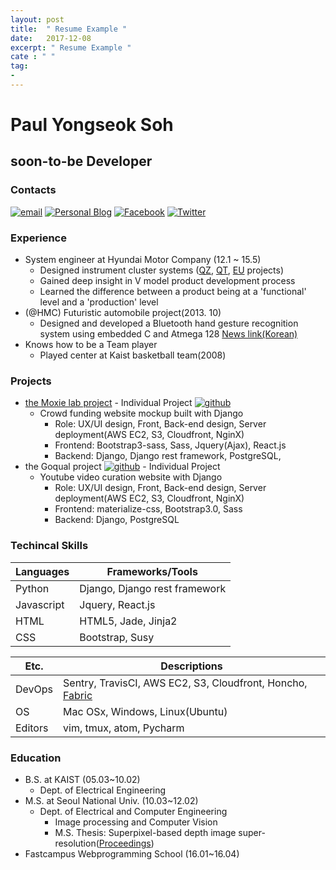 ```yaml
---
layout: post
title:  " Resume Example "
date:   2017-12-08
excerpt: " Resume Example "
cate : " "
tag:
- 
---
```



# Paul Yongseok Soh
## soon-to-be Developer

### Contacts
[![email](https://img.shields.io/badge/email-yongdoree-00059f.svg)](mailto:yongdoree@gmail.com)
[![Personal Blog](https://img.shields.io/badge/Personal_blog-blog.paulsoh.co-0229bf.svg)](https://blog.paulsoh.co/)
[![Facebook](https://img.shields.io/badge/facebook-Paul_Soh-2c2cff.svg)](https://www.facebook.com/pau1soh/)
[![Twitter](https://img.shields.io/badge/twitter-pau1soh-4e91fd.svg)](https://https://twitter.com/pau1soh/)

### Experience
- System engineer at Hyundai Motor Company (12.1 ~ 15.5)
  + Designed instrument cluster systems ([QZ](http://www.hyundai.com/kr/showroom.do?carCd1=TR003), [QT](http://www.hyundai.com/kr/showroom.do?carCd1=TR001), [EU](http://www.hyundai.com/kr/showroom.do?carCd1=BS007) projects)
  + Gained deep insight in V model product development process
  + Learned the difference between a product being at a 'functional' level and a 'production' level
- (@HMC) Futuristic automobile project(2013. 10)
  - Designed and developed a Bluetooth hand gesture recognition system using embedded C and Atmega 128 [News link(Korean)](http://tvpot.daum.net/v/v1850shIszBzoffheosrorr)
- Knows how to be a Team player
  + Played center at Kaist basketball team(2008)

### Projects
  + [the Moxie lab project](https://moxie.kr) - Individual Project [![github](https://img.shields.io/badge/github-moxie-lightgrey.svg)](https://github.com/paulsoh/moxie/tree/develop)
    + Crowd funding website mockup built with Django
      + Role: UX/UI design, Front, Back-end design, Server deployment(AWS EC2, S3, Cloudfront, NginX)
      + Frontend: Bootstrap3-sass, Sass, Jquery(Ajax), React.js
      + Backend: Django, Django rest framework, PostgreSQL, 
  + the Goqual project [![github](https://img.shields.io/badge/github-goqual-lightgrey.svg)](https://github.com/paulsoh/vanity-fair/tree/develop) - Individual Project
    + Youtube video curation website with Django 
      + Role: UX/UI design, Front, Back-end design, Server deployment(AWS EC2, S3, Cloudfront, NginX)
      + Frontend: materialize-css, Bootstrap3.0, Sass
      + Backend: Django, PostgreSQL

### Techincal Skills

| Languages  | Frameworks/Tools              |
|------------|-------------------------------|
| Python     | Django, Django rest framework |
| Javascript | Jquery, React.js              |
| HTML       | HTML5, Jade, Jinja2           |
| CSS        | Bootstrap, Susy               |

| Etc.    	| Descriptions                              	|
|----------	|-------------------------------------------	|
| DevOps   	| Sentry, TravisCI, AWS EC2, S3, Cloudfront, Honcho, [Fabric](http://www.fabfile.org/) 	|
| OS       	| Mac OSx, Windows, Linux(Ubuntu)           	|
| Editors   | vim, tmux, atom, Pycharm                  	|

### Education
- B.S. at KAIST (05.03~10.02)
    + Dept. of Electrical Engineering 
- M.S. at Seoul National Univ. (10.03~12.02)
  + Dept. of Electrical and Computer Engineering
    + Image processing and Computer Vision
    + M.S. Thesis: Superpixel-based depth image super-resolution([Proceedings](http://spie.org/Publications/Proceedings/Paper/10.1117/12.909848))
- Fastcampus Webprogramming School (16.01~16.04)
